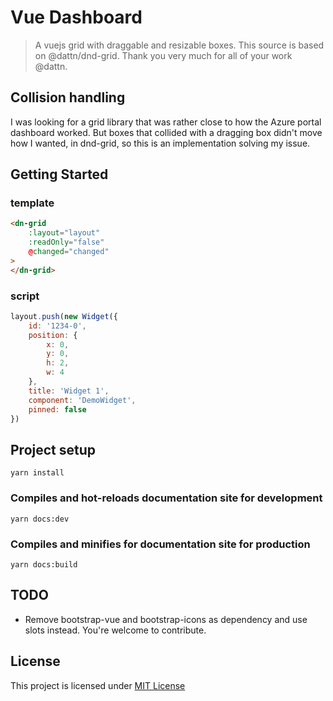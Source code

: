 # Vue Dashboard
> A vuejs grid with draggable and resizable boxes. This source is based on @dattn/dnd-grid. Thank you very much for all of your work @dattn.

## Collision handling
I was looking for a grid library that was rather close to how the Azure portal dashboard worked. But boxes that collided with a dragging box didn't move how I wanted, in dnd-grid, so this is an implementation solving my issue.

## Getting Started
### template
```html
<dn-grid
    :layout="layout"
    :readOnly="false"
    @changed="changed"
>
</dn-grid>
```

### script
```js
layout.push(new Widget({
    id: '1234-0',
    position: {
        x: 0,
        y: 0,
        h: 2,
        w: 4
    },
    title: 'Widget 1',
    component: 'DemoWidget',
    pinned: false
})
```

## Project setup

```
yarn install
```

### Compiles and hot-reloads documentation site for development

```
yarn docs:dev
```

### Compiles and minifies for documentation site for production

```
yarn docs:build
```

## TODO
* Remove bootstrap-vue and bootstrap-icons as dependency and use slots instead. You're welcome to contribute.

## License

This project is licensed under [MIT License](http://en.wikipedia.org/wiki/MIT_License)
